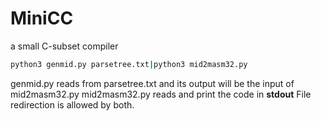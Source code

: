 # MiniCC
a small C-subset compiler
``` bash
python3 genmid.py parsetree.txt|python3 mid2masm32.py
```
genmid.py reads from parsetree.txt and its output will be the input of mid2masm32.py
mid2masm32.py reads and print the code in **stdout**
File redirection is allowed by both.
